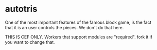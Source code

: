 # autotris
One of the most important features of the famous block game, is the fact that it is an user controls the pieces. We don't do that here.

THIS IS CEF ONLY. Workers that support modules are "required". fork it if you want to change that.
